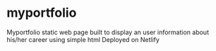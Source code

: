 # myportfolio

Myportfolio static web page built to display an user information about his/her career using simple html
Deployed on Netlify
